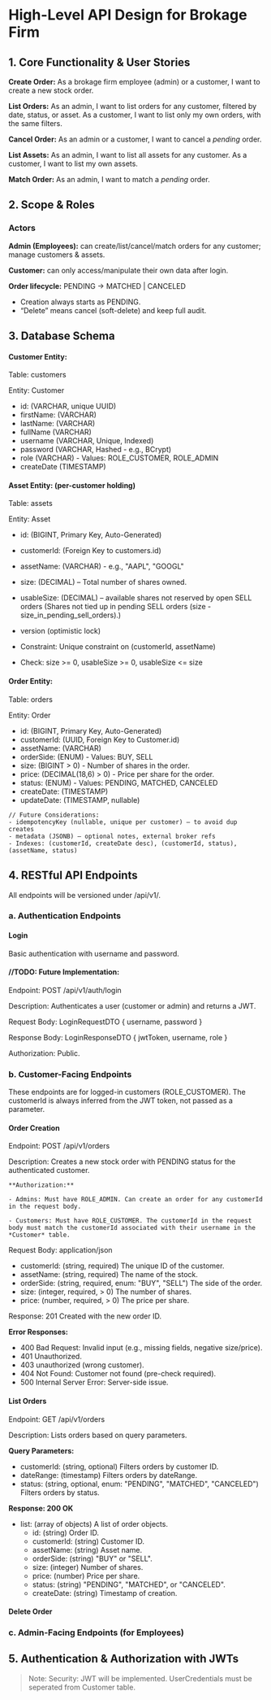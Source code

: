 # High-Level API Design for Brokage Firm

## 1. Core Functionality & User Stories
**Create Order:** As a brokage firm employee (admin) or a customer, I want to create a new stock order.

**List Orders:** As an admin, I want to list orders for any customer, filtered by date, status, or asset. As a customer, I want to list only my own orders, with the same filters.

**Cancel Order:** As an admin or a customer, I want to cancel a *pending* order.

**List Assets:** As an admin, I want to list all assets for any customer. As a customer, I want to list my own assets.

**Match Order:** As an admin, I want to match a *pending* order.


## 2. Scope & Roles

### Actors
**Admin (Employees):** can create/list/cancel/match orders for any customer; manage customers & assets.

**Customer:** can only access/manipulate their own data after login.

**Order lifecycle:** PENDING → MATCHED | CANCELED
- Creation always starts as PENDING.
- “Delete” means cancel (soft-delete) and keep full audit.

## 3. Database Schema 

#### Customer Entity:
Table: customers

Entity: Customer
- id: (VARCHAR, unique UUID)
- firstName: (VARCHAR)
- lastName: (VARCHAR)
- fullName (VARCHAR)
- username (VARCHAR, Unique, Indexed) 
- password (VARCHAR, Hashed - e.g., BCrypt)
- role (VARCHAR) - Values: ROLE_CUSTOMER, ROLE_ADMIN 
- createDate (TIMESTAMP)

#### Asset Entity: (per-customer holding)
Table: assets

Entity: Asset
- id: (BIGINT, Primary Key, Auto-Generated)
- customerId: (Foreign Key to customers.id)
- assetName: (VARCHAR) - e.g., "AAPL", "GOOGL"
- size: (DECIMAL) – Total number of shares owned.
- usableSize: (DECIMAL) – available shares not reserved by open SELL orders (Shares not tied up in pending SELL orders (size - size_in_pending_sell_orders).)

- version (optimistic lock)
- Constraint: Unique constraint on (customerId, assetName)
- Check: size >= 0, usableSize >= 0, usableSize <= size

#### Order Entity:
Table: orders

Entity: Order
- id: (BIGINT, Primary Key, Auto-Generated)
- customerId: (UUID, Foreign Key to Customer.id)
- assetName: (VARCHAR)
- orderSide: (ENUM) - Values: BUY, SELL
- size: (BIGINT > 0) - Number of shares in the order.
- price: (DECIMAL(18,6) > 0) - Price per share for the order.
- status: (ENUM) - Values: PENDING, MATCHED, CANCELED
- createDate: (TIMESTAMP)
- updateDate: (TIMESTAMP, nullable)

```
// Future Considerations:
- idempotencyKey (nullable, unique per customer) – to avoid dup creates
- metadata (JSONB) – optional notes, external broker refs
- Indexes: (customerId, createDate desc), (customerId, status), (assetName, status)
```

## 4. RESTful API Endpoints
All endpoints will be versioned under /api/v1/.

### a. Authentication Endpoints

#### Login
Basic authentication with username and password.

#### //TODO: Future Implementation:
Endpoint: POST /api/v1/auth/login

Description: Authenticates a user (customer or admin) and returns a JWT.

Request Body: LoginRequestDTO { username, password }

Response Body: LoginResponseDTO { jwtToken, username, role }

Authorization: Public.

### b. Customer-Facing Endpoints
These endpoints are for logged-in customers (ROLE_CUSTOMER). The customerId is always inferred from the JWT token, not passed as a parameter.

#### Order Creation

Endpoint: POST /api/v1/orders

Description: Creates a new stock order with PENDING status for the authenticated customer.

``` DELETE
**Authorization:**

- Admins: Must have ROLE_ADMIN. Can create an order for any customerId in the request body.

- Customers: Must have ROLE_CUSTOMER. The customerId in the request body must match the customerId associated with their username in the *Customer* table.
```

Request Body: application/json

- customerId: (string, required) The unique ID of the customer.
- assetName: (string, required) The name of the stock.
- orderSide: (string, required, enum: "BUY", "SELL") The side of the order.
- size: (integer, required, > 0) The number of shares.
- price: (number, required, > 0) The price per share.

Response: 201 Created with the new order ID.

**Error Responses:**
- 400 Bad Request: Invalid input (e.g., missing fields, negative size/price).
- 401 Unauthorized.
- 403 unauthorized (wrong customer).
- 404 Not Found: Customer not found (pre-check required).
- 500 Internal Server Error: Server-side issue.

#### List Orders

Endpoint: GET /api/v1/orders

Description: Lists orders based on query parameters.

**Query Parameters:**

- customerId: (string, optional) Filters orders by customer ID.
- dateRange: (timestamp) Filters orders by dateRange.
- status: (string, optional, enum: "PENDING", "MATCHED", "CANCELED") Filters orders by status.

**Response: 200 OK**

- list: (array of objects) A list of order objects.
    - id: (string) Order ID.
    - customerId: (string) Customer ID.
    - assetName: (string) Asset name.
    - orderSide: (string) "BUY" or "SELL".
    - size: (integer) Number of shares.
    - price: (number) Price per share.
    - status: (string) "PENDING", "MATCHED", or "CANCELED".
    - createDate: (string) Timestamp of creation.


#### Delete Order

### c. Admin-Facing Endpoints (for Employees)

## 5. Authentication & Authorization with JWTs


> Note: Security: JWT will be implemented. UserCredentials must be seperated from Customer table.